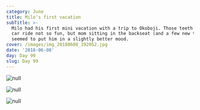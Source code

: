 ```yaml
---
category: June
title: Milo's first vacation
subTitle: >-
  Milo had his first mini vacation with a trip to Okoboji. Those teeth made the
  car ride not so fun, but mom sitting in the backseat (and a few new toys)
  seemed to put him in a slightly better mood. 
cover: /images/img_20180608_192052.jpg
date: '2018-06-08'
day: Day 99
slug: Day 99
---
```

![null](/images/img_20180608_192052.jpg)

![null](/images/img_20180608_185546.jpg)

![null](/images/img_20180608_183556.jpg)
